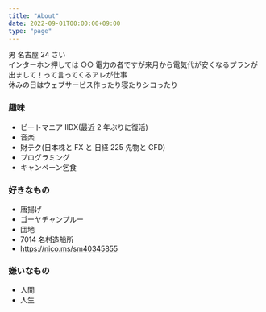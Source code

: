 ```yaml
---
title: "About"
date: 2022-09-01T00:00:00+09:00
type: "page"
---
```


男 名古屋 24 さい  
インターホン押しては ○○ 電力の者ですが来月から電気代が安くなるプランが出まして！って言ってくるアレが仕事  
休みの日はウェブサービス作ったり寝たりシコったり

### 趣味

- ビートマニア IIDX(最近 2 年ぶりに復活)
- 音楽
- 財テク(日本株と FX と 日経 225 先物と CFD)
- プログラミング
- キャンペーン乞食

### 好きなもの

- 唐揚げ
- ゴーヤチャンプルー
- 団地
- 7014 名村造船所
- https://nico.ms/sm40345855

### 嫌いなもの

- 人間
- 人生
